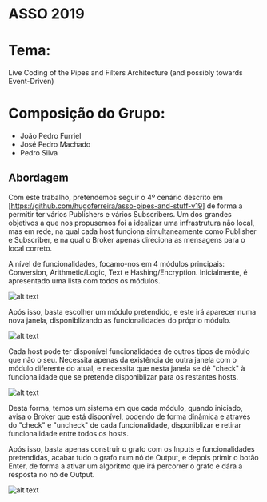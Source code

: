 # ASSO 2019
# Tema: 
Live Coding of the Pipes and Filters Architecture (and possibly towards Event-Driven)



# Composição do Grupo:
* João Pedro Furriel
* José Pedro Machado
* Pedro Silva


## Abordagem

  Com este trabalho, pretendemos seguir o 4º cenário descrito em [https://github.com/hugoferreira/asso-pipes-and-stuff-v19] de forma a permitir ter vários Publishers
e vários Subscribers. Um dos grandes objetivos a que nos propusemos foi a idealizar uma infrastrutura não local, mas em rede, na qual cada host funciona simultaneamente como Publisher e Subscriber, e na qual o Broker apenas direciona as mensagens para o local correto.


A nível de funcionalidades, focamo-nos em 4 módulos principais: Conversion, Arithmetic/Logic, Text e Hashing/Encryption. Inicialmente, é apresentado uma lista com todos os módulos.


![alt text](https://imgur.com/pQP9mKE.png)

Após isso, basta escolher um módulo pretendido, e este irá aparecer numa nova janela, disponiblizando as funcionalidades do próprio módulo.

![alt text](https://imgur.com/qejFqQa.png)


Cada host pode ter disponível funcionalidades de outros tipos de módulo que não o seu. Necessita apenas da existência de outra janela com o módulo diferente do atual, e necessita que nesta janela se dê "check" à funcionalidade que se pretende disponiblizar para os restantes hosts.

![alt text](https://imgur.com/q13V5Ah.gif)


Desta forma, temos um sistema em que cada módulo, quando iniciado, avisa o Broker que está disponível, podendo de forma dinâmica e através do "check" e "uncheck" de cada funcionalidade, disponiblizar e retirar funcionalidade entre todos os hosts. 

Após isso, basta apenas construir o grafo com os Inputs e funcionalidades pretendidas, acabar tudo o grafo num nó de Output, e depois primir o botão Enter, de forma a ativar um algoritmo que irá percorrer o grafo e dára a resposta no nó de Output. 

![alt text](https://imgur.com/TxaPF9e.gif)
